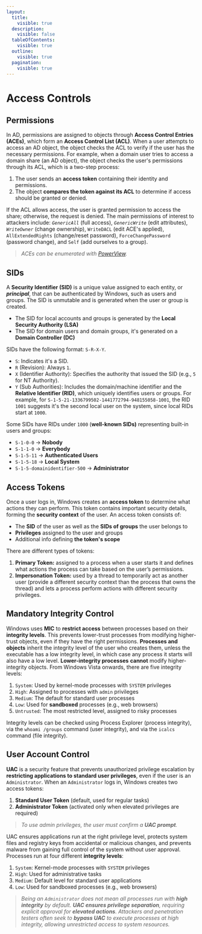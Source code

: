 ```yaml
---
layout:
  title:
    visible: true
  description:
    visible: false
  tableOfContents:
    visible: true
  outline:
    visible: true
  pagination:
    visible: true
---
```


# Access Controls

## **Permissions**

In AD, permissions are assigned to objects through **Access Control Entries (ACEs)**, which form an **Access Control List (ACL)**. When a user attempts to access an AD object, the object checks the ACL to verify if the user has the necessary permissions. For example, when a domain user tries to access a domain share (an AD object), the object checks the user's permissions through its ACL, which is a two-step process:

1. The user sends an **access token** containing their identity and permissions.
2. The object **compares the token against its ACL** to determine if access should be granted or denied.

If the ACL allows access, the user is granted permission to access the share; otherwise, the request is denied. The main permissions of interest to attackers include: _`GenericAll`_ (full access), _`GenericWrite`_ (edit attributes), _`WriteOwner`_ (change ownership), `WriteDACL` (edit ACE's applied), `AllExtendedRights` (change/reset password), `ForceChangePassword` (password change), and `Self` (add ourselves to a group).

> _ACEs can be enumerated with_ [_PowerView_](ad-tools/powerview.md#enumeration)_._

## **SIDs**

A **Security Identifier (SID)** is a unique value assigned to each entity, or _**principal**_, that can be authenticated by Windows, such as users and groups. The SID is unmutable and is generated when the user or group is created.

* The SID for local accounts and groups is generated by the **Local Security Authority (LSA)**
* The SID for domain users and domain groups, it's generated on a **Domain Controller (DC)**

SIDs have the following format: `S-R-X-Y`.

* `S`: Indicates it's a SID.
* `R` (Revision): Always `1`.
* `X` (Identifier Authority): Specifies the authority that issued the SID (e.g., `5` for NT Authority).
* `Y` (Sub Authorities): Includes the domain/machine identifier and the **Relative Identifier (RID)**, which uniquely identifies users or groups. For example, for `S-1-5-21-1336799502-1441772794-948155058-1001`, the RID `1001` suggests it's the second local user on the system, since local RIDs start at `1000`.&#x20;

Some SIDs have RIDs under `1000` (**well-known SIDs)** representing built-in users and groups:

* `S-1-0-0` → **Nobody**
* `S-1-1-0` → **Everybody**
* `S-1-5-11` → **Authenticated Users**
* `S-1-5-18` → **Local System**
* `S-1-5-domainidentifier-500` → **Administrator**

## **Access Tokens**

Once a user logs in, Windows creates an **access token** to determine what actions they can perform. This token contains important security details, forming the **security context** of the user. An access token consists of:

* The **SID** of the user as well as the **SIDs of groups** the user belongs to
* **Privileges** assigned to the user and groups
* Additional info defining **the token's scope**

There are different types of tokens:

1. **Primary Token:** assigned to a process when a user starts it and defines what actions the process can take based on the user’s permissions.
2. **Impersonation Token:** used by a thread to temporarily act as another user (provide a different security context than the process that owns the thread) and lets a process perform actions with different security privileges.

## **Mandatory Integrity Control**

Windows uses **MIC** to **restrict access** between processes based on their **integrity levels**. This prevents lower-trust processes from modifying higher-trust objects, even if they have the right permissions. **Processes and objects** inherit the integrity level of the user who creates them, unless the executable has a low integrity level, in which case any process it starts will also have a low level. **Lower-integrity processes** **cannot** modify higher-integrity objects. From Windows Vista onwards, there are five integrity levels:

1. `System`: Used by kernel-mode processes with `SYSTEM` privileges
2. `High`: Assigned to processes with `admin` privileges
3. `Medium`: The default for standard user processes
4. `Low`: Used for **sandboxed** processes (e.g., web browsers)
5. `Untrusted`: The most restricted level, assigned to risky processes

Integrity levels can be checked using Process Explorer (process integrity), via the `whoami /groups` command (user integrity), and via the `icalcs` command (file integrity).

## **User Account Control**

**UAC** is a security feature that prevents unauthorized privilege escalation by **restricting applications to standard user privileges**, even if the user is an `Administrator`. When an `Administrator` logs in, Windows creates two access tokens:

1. **Standard User Token** (default, used for regular tasks)
2. **Administrator Token** (activated only when elevated privileges are required)

> _To use admin privileges, the user must confirm a **UAC prompt**._

UAC ensures applications run at the right privilege level, protects system files and registry keys from accidental or malicious changes, and prevents malware from gaining full control of the system without user approval. Processes run at four different **integrity levels**:

1. `System`: Kernel-mode processes with `SYSTEM` privileges
2. `High`: Used for administrative tasks
3. `Medium`: Default level for standard user applications
4. `Low`: Used for sandboxed processes (e.g., web browsers)

> _Being an `Administrator` does not mean all processes run with **high integrity** by default. **UAC ensures privilege separation**, requiring explicit approval for **elevated actions**. Attackers and penetration testers often seek to **bypass UAC** to execute processes at high integrity, allowing unrestricted access to system resources._
